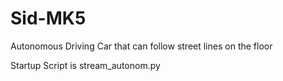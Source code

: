 # Sid-MK5
Autonomous Driving Car that can follow street lines on the floor

Startup Script is stream_autonom.py
